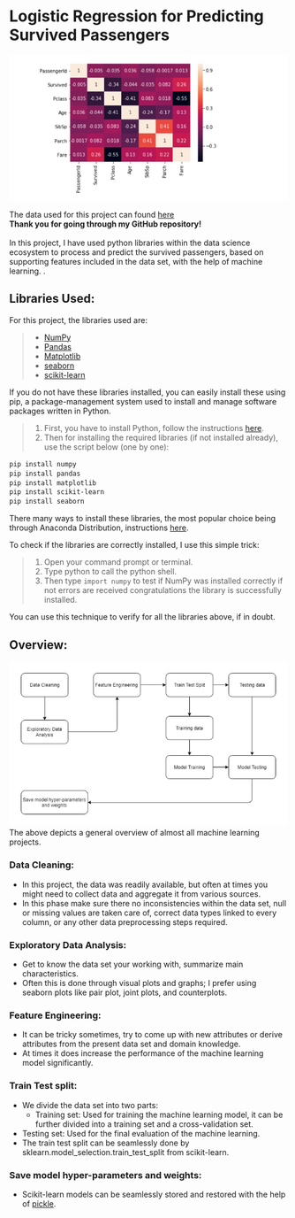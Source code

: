 # Logistic Regression for Predicting Survived Passengers

![plot](heatmap.JPG) <br>

The data used for this project can found [here](https://www.kaggle.com/rtatman/chocolate-bar-ratings/data) <br>
**Thank you for going through my GitHub repository!**<br><br>
In this project, I have used python libraries within the data science ecosystem to process and predict the survived passengers, based on supporting features included in the data set, with the help of machine learning.  .  

## Libraries Used:
For this project, the libraries used are:
>* [NumPy](https://github.com/numpy/numpy)
>* [Pandas](https://github.com/pandas-dev/pandas)
>* [Matplotlib](https://github.com/matplotlib/matplotlib)
>* [seaborn](https://github.com/mwaskom/seaborn)
>* [scikit-learn](https://github.com/scikit-learn/scikit-learn)

If you do not have these libraries installed, you can easily install these using pip, a package-management system used to install and manage software packages written in Python.<br>
>1. First, you have to install Python, follow the instructions [here](https://www.python.org/downloads/).<br> 
>1. Then for installing the required libraries (if not installed already), use the script below (one by one):

```bash
pip install numpy
pip install pandas
pip install matplotlib
pip install scikit-learn
pip install seaborn
```

There many ways to install these libraries, the most popular choice being through Anaconda Distribution, instructions [here](https://docs.anaconda.com/anaconda/install/). <br>

To check if the libraries are correctly installed, I use this simple trick:
>1. Open your command prompt or terminal.
>1. Type python to call the python shell.
>1. Then type ```import numpy``` to test if NumPy was installed correctly if not errors are received congratulations the library is successfully installed. <br> 

You can use this technique to verify for all the libraries above, if in doubt. 

## Overview:
![Diagram image file](Diagram.jpg) <br>
The above depicts a general overview of almost all machine learning projects. 
### Data Cleaning:
* In this project, the data was readily available, but often at times you might need to collect data and aggregate it from various sources. 
* In this phase make sure there no inconsistencies within the data set, null or missing values are taken care of, correct data types linked to every column, or any other data preprocessing steps required.

### Exploratory Data Analysis:
* Get to know the data set your working with, summarize main characteristics. 
* Often this is done through visual plots and graphs; I prefer using seaborn plots like pair plot, joint plots, and counterplots. 

### Feature Engineering:
* It can be tricky sometimes, try to come up with new attributes or derive attributes from the present data set and domain knowledge.
* At times it does increase the performance of the machine learning model significantly. 

### Train Test split:
* We divide the data set into two parts:
  * Training set: Used for training the machine learning model, it can be further divided into a training set and a cross-validation set.
 * Testing set: Used for the final evaluation of the machine learning. 
* The train test split can be seamlessly done by sklearn.model_selection.train_test_split from scikit-learn. 

### Save model hyper-parameters and weights:
* Scikit-learn models can be seamlessly stored and restored with the help of [pickle](https://github.com/python/cpython/blob/master/Lib/pickle.py).

